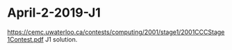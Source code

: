 # April-2-2019-J1
https://cemc.uwaterloo.ca/contests/computing/2001/stage1/2001CCCStage1Contest.pdf
J1 solution.
